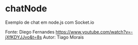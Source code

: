 # chatNode
Exemplo de chat em node.js com Socket.io

Fonte: Diego Fernandes https://www.youtube.com/watch?v=-jXfKDYJJvo&t=8s
Autor: Tiago Morais
